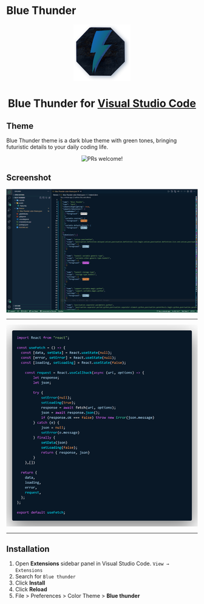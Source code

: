 # Blue Thunder

<div align="center">
  <img src="assets/logo.png" alt="Blue Thunder Logo" width="150px" height="150px">
  <h1> Blue Thunder for <a href="https://marketplace.visualstudio.com/items?itemName=CharlesAssuncao.blue-thunder">Visual Studio Code</a></h1>
</div>

## Theme

<p>
Blue Thunder theme is a dark blue theme with green tones, bringing futuristic details to your daily coding life.
</p>

<p align="center">
  <img src="https://img.shields.io/badge/PRs-welcome-%235FCC6F.svg" alt="PRs welcome!" />
</p>

## Screenshot

<img src="./assets/theme.png" alt="Theme colors" />

<hr>

<img src="./assets/theme-code-example.png" alt="Theme code example" />

<hr>

## Installation

1. Open **Extensions** sidebar panel in Visual Studio Code. `View → Extensions`
1. Search for `Blue thunder`
1. Click **Install**
1. Click **Reload**
1. File > Preferences > Color Theme > **Blue thunder**
